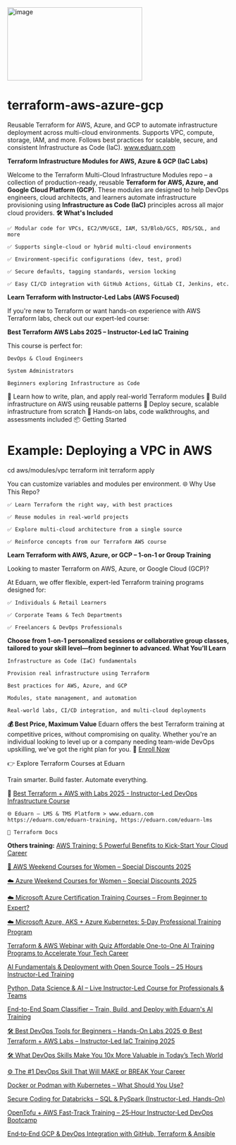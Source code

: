 <img width="306" height="166" alt="image" src="https://github.com/user-attachments/assets/8ef84c92-838e-4d80-be73-8b0fe49979ce" />


# terraform-aws-azure-gcp
Reusable Terraform for AWS, Azure, and GCP to automate infrastructure deployment across multi-cloud environments. Supports VPC, compute, storage, IAM, and more. Follows best practices for scalable, secure, and consistent Infrastructure as Code (IaC). www.eduarn.com


**Terraform Infrastructure Modules for AWS, Azure & GCP (IaC Labs)**

Welcome to the Terraform Multi-Cloud Infrastructure Modules repo – a collection of production-ready, reusable **Terraform for AWS, Azure, and Google Cloud Platform (GCP)**. These modules are designed to help DevOps engineers, cloud architects, and learners automate infrastructure provisioning using **Infrastructure as Code (IaC)** principles across all major cloud providers.
**🛠 What's Included**

    ✅ Modular code for VPCs, EC2/VM/GCE, IAM, S3/Blob/GCS, RDS/SQL, and more

    ✅ Supports single-cloud or hybrid multi-cloud environments

    ✅ Environment-specific configurations (dev, test, prod)

    ✅ Secure defaults, tagging standards, version locking

    ✅ Easy CI/CD integration with GitHub Actions, GitLab CI, Jenkins, etc.

**Learn Terraform with Instructor-Led Labs (AWS Focused)**

If you're new to Terraform or want hands-on experience with AWS Terraform labs, check out our expert-led course:

**Best Terraform AWS Labs 2025 – Instructor-Led IaC Training**

This course is perfect for:

    DevOps & Cloud Engineers

    System Administrators

    Beginners exploring Infrastructure as Code

🔹 Learn how to write, plan, and apply real-world Terraform modules
🔹 Build infrastructure on AWS using reusable patterns
🔹 Deploy secure, scalable infrastructure from scratch
🔹 Hands-on labs, code walkthroughs, and assessments included
📦 Getting Started

# Example: Deploying a VPC in AWS
cd aws/modules/vpc
terraform init
terraform apply

You can customize variables and modules per environment.
🌐 Why Use This Repo?

    ✅ Learn Terraform the right way, with best practices

    ✅ Reuse modules in real-world projects

    ✅ Explore multi-cloud architecture from a single source

    ✅ Reinforce concepts from our Terraform AWS course


**Learn Terraform with AWS, Azure, or GCP – 1-on-1 or Group Training**

Looking to master Terraform on AWS, Azure, or Google Cloud (GCP)?

At Eduarn, we offer flexible, expert-led Terraform training programs designed for:

    ✅ Individuals & Retail Learners

    ✅ Corporate Teams & Tech Departments

    ✅ Freelancers & DevOps Professionals

**Choose from 1-on-1 personalized sessions or collaborative group classes, tailored to your skill level—from beginner to advanced.
What You’ll Learn**

    Infrastructure as Code (IaC) fundamentals

    Provision real infrastructure using Terraform

    Best practices for AWS, Azure, and GCP

    Modules, state management, and automation

    Real-world labs, CI/CD integration, and multi-cloud deployments

**💰 Best Price, Maximum Value**
Eduarn offers the best Terraform training at competitive prices, without compromising on quality. Whether you're an individual looking to level up or a company needing team-wide DevOps upskilling, we've got the right plan for you.
🔗 <a href="https://eduarn.com/?search=terraform#course">Enroll Now</a>

👉 Explore Terraform Courses at Eduarn

Train smarter. Build faster. Automate everything.


🔗 <a href="https://eduarn.com/training/terraform-aws/best-terraform-aws-labs-2025-instructor-led-iac">Best Terraform + AWS with Labs 2025 - Instructor-Led DevOps Infrastructure Course </a>

    🌐 Eduarn – LMS & TMS Platform > www.eduarn.com https://eduarn.com/eduarn-training, https://eduarn.com/eduarn-lms

    📘 Terraform Docs


**Others training:**
 <a href="https://eduarn.com/training/aws/aws-training-5-powerful-benefits-to-kick-start-your-cloud-career" title="AWS Training: 5 Powerful Benefits to Kick-Start Your Cloud Career">AWS Training: 5 Powerful Benefits to Kick-Start Your Cloud Career</a>

<a href="https://eduarn.com/training/aws/aws-weekend-courses-for-women-special-discounts-2025" title="AWS Weekend Courses for Women 2025">🚀 AWS Weekend Courses for Women – Special Discounts 2025</a>

<a href="https://eduarn.com/training/azure/azure-weekend-courses-for-women-special-discounts-2025" title="Azure Weekend Courses for Women 2025">☁️ Azure Weekend Courses for Women – Special Discounts 2025</a>

<a href="https://eduarn.com/training/azure/microsoft-azure-certification-training-courses" title="Microsoft Azure Certification Training Courses From Beginner to Expert?">
    ☁️ Microsoft Azure Certification Training Courses – From Beginner to Expert?
  </a>

<a href="https://eduarn.com/training/azure/aks-azure-kubernetes-5‑day-professional-training-on-microsoft-cloud" 
  title="AKS + Azure Kubernetes: 5‑Day Professional Training Program">
    ☁️ Microsoft Azure, AKS + Azure Kubernetes: 5‑Day Professional Training Program
  </a> 

<a href="https://eduarn.com/webinar/terraform-aws-webinar" title="Terraform & AWS Webinar with Quiz">
      Terraform & AWS Webinar with Quiz
  </a>

<a href="https://eduarn.com/training/ai/affordable-one-to-one-ai-training-programs" title="Affordable One-to-One AI Training Programs to Accelerate Your Tech Career">
      Affordable One-to-One AI Training Programs to Accelerate Your Tech Career
  </a>

<a href="https://eduarn.com/training/ai/ai-fundamentals-deployment-with-open-source-tools-25-hours-instructor-led-training" 
title="AI Fundamentals & Deployment with Open Source Tools – 25 Hours Instructor-Led Training">
      AI Fundamentals & Deployment with Open Source Tools – 25 Hours Instructor-Led Training
</a>

<a href="https://eduarn.com/training/ai/python-data-science-and-ai-expert-instructor-led-course" title="Python, Data Science & AI – Live Instructor-Led Course for Professionals & Teams ">
      Python, Data Science & AI – Live Instructor-Led Course for Professionals & Teams 
</a>

<a href="https://eduarn.com/training/ai/end-to-end-spam-classifier-train-build-deploy-with-eduarn-ai-learning" 
title="End-to-End Spam Classifier – Train, Build, and Deploy with Eduarn's AI Training">
      End-to-End Spam Classifier – Train, Build, and Deploy with Eduarn's AI Training
</a>

<a href="https://eduarn.com/training/devops/best-devops-tools-for-beginners-2025" title="DevOps Tools for Beginners 2025">
    🛠️ Best DevOps Tools for Beginners – Hands-On Labs 2025
  </a>

<a href="https://eduarn.com/training/terraform-aws/best-terraform-aws-labs-2025-instructor-led-iac" title="Terraform AWS Instructor-Led Labs 2025">
    ⚙️ Best Terraform + AWS Labs – Instructor-Led IaC Training 2025
  </a>

<a href="https://eduarn.com/training/devops/what-devops-skills-make-you-10x-more-valuable-in-today-tech-world" 
  title="What DevOps Skills Make You 10x More Valuable in Today’s Tech World">
    🛠️ What DevOps Skills Make You 10x More Valuable in Today’s Tech World
  </a>

<a href="https://eduarn.com/training/devops/the-no-1-devops-skill-that-will-make-or-break-your-career" 
  title="The #1 DevOps Skill That Will MAKE or BREAK Your Career">
    ⚙️ The #1 DevOps Skill That Will MAKE or BREAK Your Career
  </a>

<a href="https://eduarn.com/training/containers-orchestrator/docker-or-podman-with-kubernetes" title="Docker or Podman with Kubernetes – What Should You Use?">
  Docker or Podman with Kubernetes – What Should You Use?
</a>

<a href="https://eduarn.com/training/data-engineering/secure-databricks-pyspark-course"
title="Secure Coding for Databricks – SQL & PySpark (Instructor-Led, Hands-On)">
  Secure Coding for Databricks – SQL & PySpark (Instructor-Led, Hands-On)
</a>

<a href="https://eduarn.com/training/opentofu/best-opentofu-aws-labs-instructor-led-iac"
title="OpenTofu + AWS Fast‑Track Training – 25‑Hour Instructor‑Led DevOps Bootcamp">
  OpenTofu + AWS Fast‑Track Training – 25‑Hour Instructor‑Led DevOps Bootcamp
</a>

<a href="https://eduarn.com/training/gcp/devops-gcp-ansible-terraform-github"
title="End‑to‑End GCP & DevOps Integration with GitHub, Terraform & Ansible">
  End‑to‑End GCP & DevOps Integration with GitHub, Terraform & Ansible
</a> 
